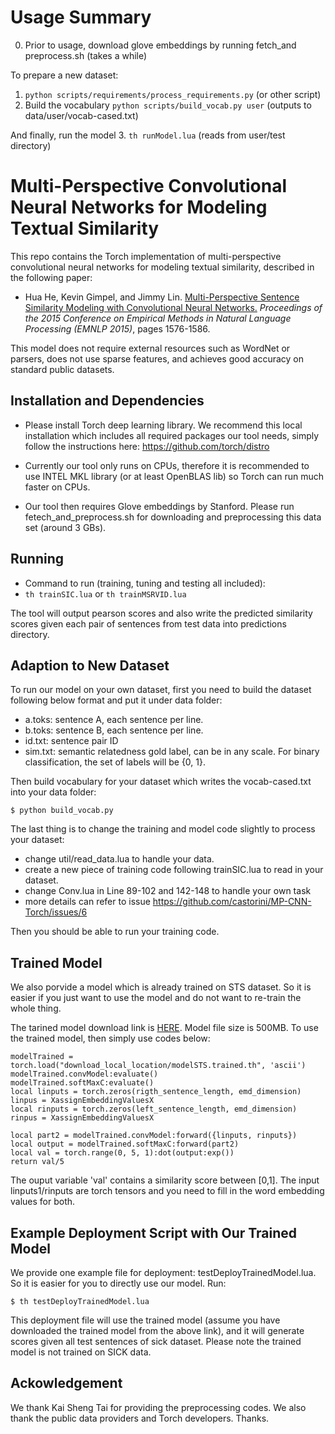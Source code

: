 # Usage Summary

0. Prior to usage, download glove embeddings by running fetch_and preprocess.sh (takes a while)

To prepare a new dataset:
1. `python scripts/requirements/process_requirements.py` (or other script)
2. Build the vocabulary `python scripts/build_vocab.py user` (outputs to data/user/vocab-cased.txt)

And finally, run the model
3. `th runModel.lua` (reads from user/test directory)

# Multi-Perspective Convolutional Neural Networks for Modeling Textual Similarity

This repo contains the Torch implementation of multi-perspective convolutional neural networks for modeling textual similarity, described in the following paper:

+ Hua He, Kevin Gimpel, and Jimmy Lin. [Multi-Perspective Sentence Similarity Modeling with Convolutional Neural Networks.](http://aclweb.org/anthology/D/D15/D15-1181.pdf) *Proceedings of the 2015 Conference on Empirical Methods in Natural Language Processing (EMNLP 2015)*, pages 1576-1586.

This model does not require external resources such as WordNet or parsers, does not use sparse features, and achieves good accuracy on standard public datasets.

Installation and Dependencies
------------

- Please install Torch deep learning library. We recommend this local installation which includes all required packages our tool needs, simply follow the instructions here:
https://github.com/torch/distro

- Currently our tool only runs on CPUs, therefore it is recommended to use INTEL MKL library (or at least OpenBLAS lib) so Torch can run much faster on CPUs. 

- Our tool then requires Glove embeddings by Stanford. Please run fetech_and_preprocess.sh for downloading and preprocessing this data set (around 3 GBs).


Running
------------

- Command to run (training, tuning and testing all included): 
- ``th trainSIC.lua`` or ``th trainMSRVID.lua``

The tool will output pearson scores and also write the predicted similarity scores given each pair of sentences from test data into predictions directory.

Adaption to New Dataset
------------
To run our model on your own dataset, first you need to build the dataset following below format and put it under data folder:

- a.toks: sentence A, each sentence per line.
- b.toks: sentence B, each sentence per line.
- id.txt: sentence pair ID
- sim.txt: semantic relatedness gold label, can be in any scale. For binary classification, the set of labels will be {0, 1}.

Then build vocabulary for your dataset which writes the vocab-cased.txt into your data folder:
```
$ python build_vocab.py
```
The last thing is to change the training and model code slightly to process your dataset:
- change util/read_data.lua to handle your data.
- create a new piece of training code following trainSIC.lua to read in your dataset.
- change Conv.lua in Line 89-102 and 142-148 to handle your own task
- more details can refer to issue https://github.com/castorini/MP-CNN-Torch/issues/6

Then you should be able to run your training code.

Trained Model
-------------
We also porvide a model which is already trained on STS dataset. So it is easier if you just want to use the model and do not want to re-train the whole thing. 

The tarined model download link is [HERE](https://drive.google.com/file/d/0B-lu_eEMkpVxYVdPMldJX3JDVjg/view?usp=sharing). Model file size is 500MB. To use the trained model, then simply use codes below:
```
modelTrained = torch.load("download_local_location/modelSTS.trained.th", 'ascii')
modelTrained.convModel:evaluate()
modelTrained.softMaxC:evaluate()
local linputs = torch.zeros(rigth_sentence_length, emd_dimension)
linpus = XassignEmbeddingValuesX
local rinputs = torch.zeros(left_sentence_length, emd_dimension)
rinpus = XassignEmbeddingValuesX

local part2 = modelTrained.convModel:forward({linputs, rinputs})
local output = modelTrained.softMaxC:forward(part2)
local val = torch.range(0, 5, 1):dot(output:exp()) 
return val/5
```
The ouput variable 'val' contains a similarity score between [0,1]. The input linputs1/rinputs are torch tensors and you need to fill in the word embedding values for both. 

Example Deployment Script with Our Trained Model
-------------
We provide one example file for deployment: testDeployTrainedModel.lua. So it is easier for you to directly use our model. Run:
```
$ th testDeployTrainedModel.lua
```
This deployment file will use the trained model (assume you have downloaded the trained model from the above link), and it will generate scores given all test sentences of sick dataset. Please note the trained model is not trained on SICK data.


Ackowledgement
-------------
We thank Kai Sheng Tai for providing the preprocessing codes. We also thank the public data providers and Torch developers. Thanks.
